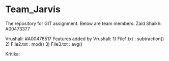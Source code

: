 # Team_Jarvis
The repository for GIT assignment. 
Below are team members:
Zaid Shaikh: A00473377

Vrushali: #A00476517
Features added by Vrushali: 1) File1.txt : subtraction()
                            2) File2.txt : mod()
                            3) File3.txt : avg()

Kritika:
